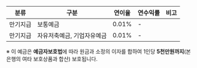 | 분류     | 구분                         | 연이율 | 연수익률 | 비고 |
|----------|------------------------------|--------|----------|------|
| 만기지급 | 보통예금                     | 0.01%  | -        |      |
| 만기지급 | 자유저축예금, 기업자유예금  | 0.01%  | -        |      |

※ 이 예금은 **예금자보호법**에 따라 원금과 소정의 이자를 합하여 1인당 **5천만원까지**(본 은행의 여타 보호상품과 합산) 보호됩니다.